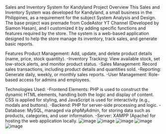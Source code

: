 Sales and Inventory System for Kandyland
Project Overview
This Sales and Inventory System was developed for Kandyland, a small business in the Philippines, as a requirement for the subject System Analysis and Design. The base project was premade from CodeAstor YT Channel (Developed by Siamon Hasan), and I customized it by adding specific functions and features required by the store. The system is a web-based application designed to help the store manage its inventory, track sales, and generate basic reports.

Features
Product Management: Add, update, and delete product details (name, price, stock quantity).
-Inventory Tracking: View available stock, set low-stock alerts, and monitor product status.
-Sales Management: Record sales transactions, including product details and quantities sold.
-Reporting: Generate daily, weekly, or monthly sales reports.
-User Management: Role-based access for admins and employees.

Technologies Used:
-Frontend Elements: PHP is used to construct the dynamic HTML elements, handling both the logic and display of content. CSS is applied for styling, and JavaScript is used for interactivity (e.g., modals and buttons).
-Backend: PHP for server-side processing and logic.
-Database: MySQL, managed via phpMyAdmin, for storing data such as products, categories, and user information.
-Server: XAMPP (Apache) for hosting the web application locally.
![image](https://github.com/user-attachments/assets/46666847-47dc-4363-be82-36920aaf00d3)
![image](https://github.com/user-attachments/assets/1050d94d-e642-4b6c-a070-1e966cf1f6e0)
![image](https://github.com/user-attachments/assets/11b97f28-3dca-44fc-b2f9-df8a1660c1d7)
![image](https://github.com/user-attachments/assets/44a0af1c-a31e-451e-aeb4-50d02fdc9907)
![image](https://github.com/user-attachments/assets/2b0b71e7-6f99-429d-8f44-2074777e6dbc)

